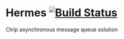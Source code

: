 # Hermes [![Build Status](https://travis-ci.org/ctripcorp/hermes.png?branch=master)](https://travis-ci.org/ctripcorp/hermes)
Ctrip asynchronous message queue solution
